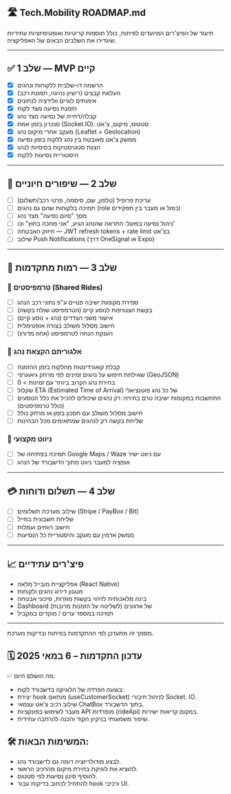 ## 🛣️ Tech.Mobility ROADMAP.md

תיעוד של הפיצ'רים המיועדים לפיתוח, כולל תוספות קריטיות ואופטימיזציות עתידיות שיגדירו את השלבים הבאים של האפליקציה.

---

## ✅ שלב 1 — MVP קיים

* [x] הרשמה דו-שלבית ללקוחות ונהגים
* [x] העלאת קבצים (רישיון נהיגה, תמונת רכב)
* [x] אימותים לוגיים וולידציה לנתונים
* [x] הזמנת נסיעה מצד לקוח
* [x] קבלה/דחייה של נסיעה מצד נהג
* [x] סנכרון בזמן אמת (Socket.IO): סטטוס, מיקום, צ'אט
* [x] מעקב אחרי מיקום נהג (Leaflet + Geolocation)
* [x] ממשק צ'אט מאובטח בין נהג ללקוח בזמן נסיעה
* [x] הצגת סטטיסטיקות בסיסיות לנהג
* [x] היסטוריית נסיעות ללקוח

---

## 🧱 שלב 2 — שיפורים חיוניים

* [ ] עריכת פרופיל (טלפון, שם, סיסמה, פרטי רכב/תשלום)
* [ ] תמיכה בלקוחות שהם גם נהגים (role כפול או מעבר בין תפקידים)
* [ ] מסך "סיום נסיעה" מצד נהג
* [ ] ניהול נסיעה בפועל: התראה שהנהג הגיע, "אני מחכה בחוץ" וכו'
* [ ] חיזוק האבטחה — JWT refresh tokens + rate limit בצ'אט
* [ ] שילוב Push Notifications (דרך OneSignal או Expo)

---

## 🚕 שלב 3 — רמות מתקדמות

### 🔁 טרמפיסטים (Shared Rides)

* [ ] ספירת מקומות ישיבה פנויים ע"פ נתוני רכב הנהג
* [ ] בקשת הצטרפות לנוסע קיים (הטרמפיסט שולח בקשה)
* [ ] אישור משני הצדדים (נהג + נוסע קיים)
* [ ] חישוב מסלול משולב בצורה אופטימלית
* [ ] הענקת הנחה לטרמפיסט (אחוז מדורג)

### 📍 אלגוריתם הקצאת נהג

* [ ] קבלת קואורדינטות מהלקוח בזמן ההזמנה
* [ ] שאילתת חיפוש על נהגים זמינים לפי מרחק גיאוגרפי (GeoJSON)
* [ ] בחירת נהג הקרוב ביותר עם זמינות > 0
* [ ] שקלול ETA (Estimated Time of Arrival) של כל נהג פוטנציאלי
* [ ] התחשבות במקומות ישיבה טרם בחירה: רק נהגים שיכולים להכיל את כלל הנוסעים (כולל טרמפיסטים)
* [ ] חישוב מסלול משולב עם חסכון בזמן או מרחק כולל
* [ ] שליחת בקשה רק לנהגים שמתאימים מכל הבחינות

### 🧭 ניווט מקצועי

* [ ] תמיכה בפתיחה של Google Maps / Waze עם ניווט ישיר
* [ ] אופציה למעבר ניווט מתוך הדשבורד של הנהג

---

## 💳 שלב 4 — תשלום ודוחות

* [ ] שילוב מערכת תשלומים (Stripe / PayBox / Bit)
* [ ] שליחת חשבונית במייל
* [ ] חישוב רווחים ועמלות
* [ ] ממשק אדמין עם מעקב והיסטוריית כל הנסיעות

---

## 📈 פיצ'רים עתידיים

* אפליקציית מובייל מלאה (React Native)
* מנגנון דירוג נהגים ולקוחות
* בינה מלאכותית לזיהוי בקשות מוזרות, סיכוני אבטחה
* Dashboard של ארגונים (לשליטה על הזמנות מרובות)
* תמיכה במספר ערים / מוקדים במקביל

---

מסמך זה מתעדכן לפי ההתקדמות בפיתוח ובדיקות מערכת.


## 🗓️ עדכון התקדמות – 6 במאי 2025
✅ מה הושלם היום:
* בוצעה הפרדה של הלוגיקה בדשבורד לקוח:
* יצירת hook מותאם (useCustomerSocket) לניהול חיבורי Socket. IO.
* שילוב רכיב צ'אט עצמאי ChatBox בתוך הדשבורד.
* מעבר לשימוש בפונקציות API מופרדות (rideApi) במקום קריאות ישירות.
* שיפור משמעותי בניקיון הקוד והכנה להרחבה עתידית.

## 🛠️ המשימות הבאות:
* לבצע מודולריזציה דומה גם לדשבורד נהג.
* להוציא את לוגיקת בחירת מיקום מהרכיב הראשי.
* להוסיף סינון נסיעות לפי סטטוס.
* להתחיל לכתוב בדיקות עבור hook ורכיבי UI.